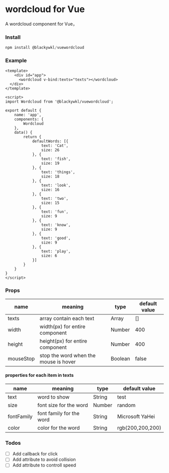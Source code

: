 # wordcloud for Vue

A wordcloud component for Vue，



### Install

```javascript
npm install @blackywkl/vuewordcloud
```



### Example

```
<template>
	<div id="app">
      <wordcloud v-bind:texts="texts"></wordcloud>
  </div>
</template>

<script>
import Wordcloud from '@blackywkl/vuewordcloud';

export default {
  	name: 'app',
  	components: {
    	Wordcloud
  	},
  	data() {
    	return {
      		defaultWords: [{
          		text: 'Cat',
          		size: 26
        	}, {
          		text: 'fish',
          		size: 19
        	}, {
          		text: 'things',
          		size: 18
        	}, {
          		text: 'look',
          		size: 16
        	}, {
          		text: 'two',
          		size: 15
        	}, {
        	    text: 'fun',
        	    size: 9
        	}, {
        	    text: 'know',
        	    size: 9
        	}, {
        	    text: 'good',
        	    size: 9
        	}, {
        	    text: 'play',
        	    size: 6
        	}]
    	}
  	}
}
</script>
```

### Props

| name      | meaning                               | type    | default value |
| --------- | ------------------------------------- | ------- | ------------- |
| texts     | array contain each text               | Array   | []            |
| width     | width(px) for entire component            | Number  | 400           |
| height    | height(px) for entire component           | Number  | 400           |
| mouseStop | stop the word when the mouse is hover | Boolean | false         |

#### properties for each item in texts

| name       | meaning                  | type   | default value    |
| ---------- | ------------------------ | ------ | ---------------- |
| text       | word to show             | String | test             |
| size       | font size for the word   | Number | random           |
| fontFamily | font family for the word | String | Microsoft YaHei  |
| color      | color for the word       | String | rgb(200,200,200) |


### Todos

- [ ] Add callback for click
- [ ] Add attribute to avoid collision
- [ ] Add attribute to controll speed